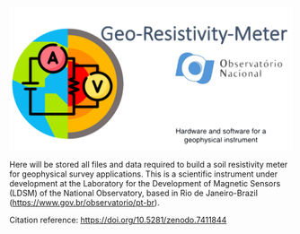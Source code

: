 ![logo](https://github.com/AntenorJunior78/html/blob/main/logo.png)

Here will be stored all files and data required to build a soil resistivity meter for geophysical survey applications. This is a scientific instrument under development at the Laboratory for the Development of Magnetic Sensors (LDSM) of the National Observatory, based in Rio de Janeiro-Brazil (https://www.gov.br/observatorio/pt-br). 

Citation reference: https://doi.org/10.5281/zenodo.7411844
 
